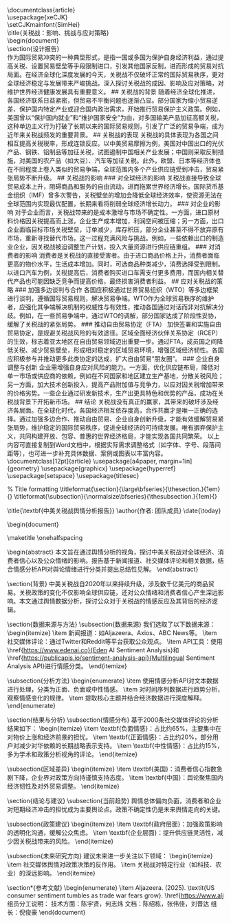 \documentclass{article}  
\usepackage{xeCJK}  
\setCJKmainfont{SimHei}  
\title{关税战：影响、挑战与应对策略}  
\begin{document}  
\section{设计报告}  
  作为国际贸易冲突的一种典型形式，是指一国或多国为保护自身经济利益，通过提高关税、设置贸易壁垒等手段限制进口，引发其他国家反制，进而形成的贸易对抗局面。在经济全球化深度发展的今天，关税战不仅破坏正常的国际贸易秩序，更对全球经济稳定与发展带来严峻挑战。深入探讨关税战的成因、影响及应对策略，对维护世界经济健康发展具有重要意义。 ## 关税战的背景 随着经济全球化推进，各国经济联系日益紧密，但贸易不平衡问题也逐渐凸显。部分国家为缩小贸易逆差、保护国内特定产业或迎合国内政治需求，开始推行贸易保护主义政策。例如，美国曾以“保护国内就业”和“维护国家安全”为由，对多国输美产品加征高额关税，这种单边主义行为打破了长期以来的国际贸易规则，引发了广泛的贸易争端，成为近年来关税战频发的重要背景。 ## 关税战的表现 关税战的具体表现为各国之间相互提高关税税率，形成连锁反应。以中美贸易摩擦为例，美国对中国出口的光伏产品、钢铁、铝制品等加征关税，试图遏制中国相关产业发展；中国则采取反制措施，对美国的农产品（如大豆）、汽车等加征关税。此外，欧盟、日本等经济体也在不同程度上卷入类似的贸易争端，全球范围内多个产业供应链受到冲击，贸易紧张局势不断升级。 ## 关税战的影响 ### 对全球经济的影响 关税战直接导致全球贸易成本上升，阻碍商品和服务的自由流动，进而拖累世界经济增长。国际货币基金组织（IMF）曾多次警告，关税壁垒的增加会降低全球经济效率，使资源无法在全球范围内实现最优配置，长期来看将削弱全球经济增长动力。 ### 对企业的影响 对于企业而言，关税战带来的是成本激增与市场不确定性。一方面，进口原材料价格因关税提高而上涨，企业生产成本增加，利润空间被压缩；另一方面，出口企业面临目标市场关税壁垒，订单减少，库存积压，部分企业甚至不得不放弃原有市场，重新寻找替代市场，这一过程充满风险与挑战。例如，一些依赖出口的制造业企业，因关税战被迫调整生产计划，投入大量资源进行供应链重组。 ### 对消费者的影响 消费者是关税战的直接受害者。由于进口商品价格上升，消费者面临更高的物价水平，生活成本增加。同时，可选商品种类减少，消费选择受到限制。以进口汽车为例，关税提高后，消费者购买进口车需支付更多费用，而国内相关替代产品也可能因缺乏竞争而提高价格，最终损害消费者利益。 ## 应对关税战的策略 ### 加强多边谈判与合作 各国应积极通过世界贸易组织（WTO）等多边框架进行谈判，遵循国际贸易规则，解决贸易争端。WTO作为全球贸易秩序的维护者，应强化其争端解决机制的权威性与有效性，推动各国通过对话而非对抗解决分歧。例如，在一些贸易争端中，通过WTO的调解，部分国家达成了阶段性妥协，缓解了关税战的紧张局势。 ### 推动自由贸易协定（FTA） 加快签署和实施自由贸易协定，是规避关税战风险的有效途径。区域全面经济伙伴关系协定（RCEP）的生效，标志着亚太地区在自由贸易领域迈出重要一步。通过FTA，成员国之间降低关税、减少贸易壁垒，形成相对稳定的区域贸易环境，增强区域经济韧性。各国应积极参与并推动更多此类协定的达成，扩大自由贸易“朋友圈”。 ### 企业自身调整与创新 企业需增强自身应对风险的能力。一方面，优化供应链布局，降低对单一市场或供应商的依赖，例如在不同国家和地区建立生产基地，分散关税风险；另一方面，加大技术创新投入，提高产品附加值与竞争力，以应对因关税增加带来的价格劣势。一些企业通过研发新技术，生产出更具特色和优势的产品，成功在关税战背景下开拓新市场。 ## 结论 关税战没有真正的赢家，其带来的破坏涉及经济各层面。在全球化时代，各国经济相互依存度高，合作共赢才是唯一正确的选择。通过加强多边合作、推动自由贸易、企业自身创新升级，才能有效缓解贸易紧张局势，维护稳定的国际贸易秩序，促进全球经济的可持续发展。唯有摒弃保护主义，共同构建开放、包容、普惠的世界经济格局，才能实现各国共同繁荣。 以上内容可直接复制到Word文档中，根据实际需求调整格式（如字体、字号、段落间距等），也可进一步补充具体数据、案例或图表以丰富内容。
  \documentclass[12pt]{article}
\usepackage[a4paper, margin=1in]{geometry}
\usepackage{graphicx}
\usepackage{hyperref}
\usepackage{setspace}
\usepackage{titlesec}

% Title formatting
\titleformat{\section}{\large\bfseries}{\thesection.}{1em}{}
\titleformat{\subsection}{\normalsize\bfseries}{\thesubsection.}{1em}{}

\title{\textbf{中美关税战舆情分析报告}}
\author{作者: 团队成员}
\date{\today}

\begin{document}

\maketitle
\onehalfspacing

\begin{abstract}
本文旨在通过舆情分析的视角，探讨中美关税战对全球经济、消费者信心以及公众情绪的影响。报告基于新闻报道、社交媒体评论和相关数据，结合情感分析API对舆论情绪进行分类并提出总结性见解。
\end{abstract}

\section{背景}
中美关税战自2020年以来持续升级，涉及数千亿美元的商品贸易。关税政策的变化不仅影响全球供应链，还对公众情绪和消费者信心产生深远影响。本文通过舆情数据分析，探讨公众对于关税战的情感反应及其背后的经济逻辑。

\section{数据来源与方法}
\subsection{数据来源}
我们选取了以下数据来源：
\begin{itemize}
    \item 新闻报道：如Aljazeera、Axios、ABC News等。
    \item 社交媒体评论：通过Twitter和Reddit等平台获取公众观点。
    \item API工具：使用\href{https://www.edenai.co}{Eden AI Sentiment Analysis}和\href{https://publicapis.io/sentiment-analysis-api}{Multilingual Sentiment Analysis API}进行情感分类。
\end{itemize}

\subsection{分析方法}
\begin{enumerate}
    \item 使用情感分析API对文本数据进行处理，分类为正面、负面或中性情感。
    \item 对时间序列数据进行趋势分析，观察情感变化的规律。
    \item 提取核心主题并结合经济数据进行深度解释。
\end{enumerate}

\section{结果与分析}
\subsection{情感分布}
基于2000条社交媒体评论的分析结果如下：
\begin{itemize}
    \item \textbf{负面情感}：占比约65\%，主要集中在对物价上涨和经济前景的担忧。
    \item \textbf{正面情感}：占比约20\%，部分用户对减少对华依赖的长期战略表示支持。
    \item \textbf{中性情感}：占比约15\%，多为学术和政策分析视角的评论。
\end{itemize}

\subsection{区域差异}
\begin{itemize}
    \item \textbf{美国}：消费者信心指数急剧下降，企业界对政策方向持谨慎支持态度。
    \item \textbf{中国}：舆论聚焦国内经济韧性及对外贸易调整。
\end{itemize}

\section{结论与建议}
\subsection{当前趋势}
舆情总体偏向负面，消费者和企业对短期经济冲击的担忧成为主要舆论点。政策不确定性仍是未来舆情走向的关键。

\subsection{政策建议}
\begin{itemize}
    \item \textbf{政府层面}：加强政策影响的透明化沟通，缓解公众焦虑。
    \item \textbf{企业层面}：提升供应链灵活性，减少因关税战带来的风险。
\end{itemize}

\subsection{未来研究方向}
建议未来进一步关注以下领域：
\begin{itemize}
    \item 社交媒体舆情对政策决策的反作用。
    \item 关税战对特定行业（如科技、农业）的深远影响。
\end{itemize}

\section*{参考文献}
\begin{enumerate}
    \item Aljazeera. (2025). \textit{US consumer sentiment tumbles as trade war fears grow}. \href{https://www.alj
    组员分工说明：
技术方面：陈宇贤，何志炜
文档：陈绍栋，张伟佳，刘晋达
组长：倪俊豪
\end{document}  




